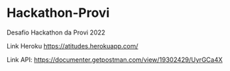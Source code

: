 # Hackathon-Provi
Desafio Hackathon da Provi 2022

Link Heroku
https://atitudes.herokuapp.com/

Link API:
https://documenter.getpostman.com/view/19302429/UyrGCa4X
